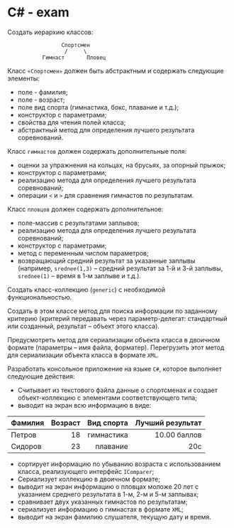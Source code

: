 # C# - exam

Создать иерархию классов:

                     Спортсмен
                      /     \
               Гимнаст       Пловец

Класс `«Спортсмен»` должен быть абстрактным и содержать следующие элементы: 
* поле - фамилия;
* поле - возраст;
* поле вид спорта (гимнастика, бокс, плавание и т.д.);
* конструктор с параметрами;
* свойства для чтения полей класса;
* абстрактный метод для определения лучшего результата соревнований.  

Класс `гимнастов` должен содержать дополнительные поля:
* оценки за упражнения на кольцах, на брусьях, за опорный прыжок;
* конструктор с параметрами;
* реализацию метода для определения лучшего результата соревнований; 
* операции `<` и  `>` для сравнения гимнастов по результатам.

Класс `пловцов` должен содержать дополнительное:
* поле-массив с результатами заплывов;
* реализацию метода для определения лучшего результата соревнований;
* конструктор с параметрами; 
* метод с переменным числом параметров;
* возвращающий средний результат за указанные заплывы (например, `srednee(1,3)` – средний результат за 1-й и 3-й заплывы, `srednee(1)` – время в 1-м заплыве и т.д.).

Создать класс-коллекцию (`generic`) с необходимой функциональностью. 

Создать в этом классе метод для поиска информации по заданному критерию (критерий  передавать через параметр-делегат: стандартный или созданный, результат – объект этого класса). 

Предусмотреть метод для сериализации объекта класса в двоичном формате (параметры – имя файла, форматер). Перегрузить этот метод для сериализации объекта класса в формате `XML`.

Разработать консольное приложение на языке `С#`, которое выполняет следующие действия:
* Считывает из текстового файла данные  о спортсменах и создает объект-коллекцию с элементами соответствующего типа;
* выводит на экран всю информацию в виде: 

Фамилия      | Возраст | Вид спорта | Лучший результат |
:------------|--------:|-----------:|-----------------:|
Петров       |    18   | гимнастика |   10.00 баллов   |
Сидоров      |    23   |  плавание  |      20с         | 

* сортирует информацию по убыванию возраста с использованием класса, реализующего интерфейс `IСomparer`; 
* Сериализует коллекцию в двоичном формате;
* выводит на экран информацию о пловцах моложе 20 лет с указанием среднего результата в 1-м, 2-м и 5-м заплывах;
* сравнивает двух указанных гимнастов по результатам;
* сериализует  информацию  о гимнастах в формате  `XML`;
* выводит на экран фамилию слушателя, текущую дату и время.
